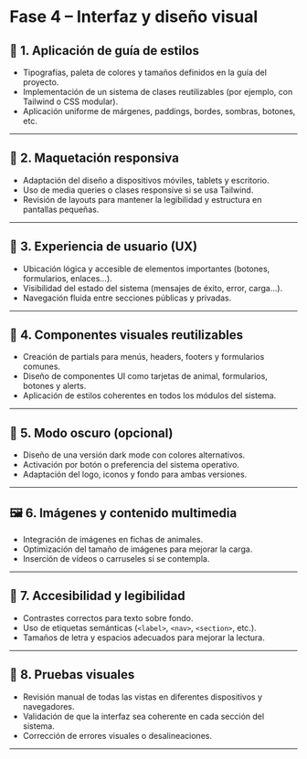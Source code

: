 # Fase 4 – Interfaz y diseño visual

## 🧩 1. Aplicación de guía de estilos

- Tipografías, paleta de colores y tamaños definidos en la guía del proyecto.
- Implementación de un sistema de clases reutilizables (por ejemplo, con Tailwind o CSS modular).
- Aplicación uniforme de márgenes, paddings, bordes, sombras, botones, etc.

---

## 📐 2. Maquetación responsiva

- Adaptación del diseño a dispositivos móviles, tablets y escritorio.
- Uso de media queries o clases responsive si se usa Tailwind.
- Revisión de layouts para mantener la legibilidad y estructura en pantallas pequeñas.

---

## 🧠 3. Experiencia de usuario (UX)

- Ubicación lógica y accesible de elementos importantes (botones, formularios, enlaces...).
- Visibilidad del estado del sistema (mensajes de éxito, error, carga...).
- Navegación fluida entre secciones públicas y privadas.

---

## 🧰 4. Componentes visuales reutilizables

- Creación de partials para menús, headers, footers y formularios comunes.
- Diseño de componentes UI como tarjetas de animal, formularios, botones y alerts.
- Aplicación de estilos coherentes en todos los módulos del sistema.

---

## 🌙 5. Modo oscuro (opcional)

- Diseño de una versión dark mode con colores alternativos.
- Activación por botón o preferencia del sistema operativo.
- Adaptación del logo, iconos y fondo para ambas versiones.

---

## 🖼 6. Imágenes y contenido multimedia

- Integración de imágenes en fichas de animales.
- Optimización del tamaño de imágenes para mejorar la carga.
- Inserción de vídeos o carruseles si se contempla.

---

## 💬 7. Accesibilidad y legibilidad

- Contrastes correctos para texto sobre fondo.
- Uso de etiquetas semánticas (`<label>`, `<nav>`, `<section>`, etc.).
- Tamaños de letra y espacios adecuados para mejorar la lectura.

---

## 🧪 8. Pruebas visuales

- Revisión manual de todas las vistas en diferentes dispositivos y navegadores.
- Validación de que la interfaz sea coherente en cada sección del sistema.
- Corrección de errores visuales o desalineaciones.

---